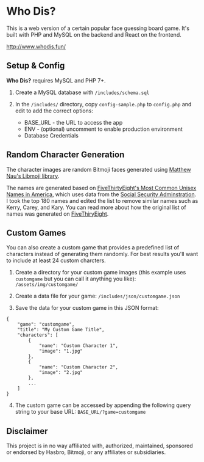 # Who Dis?

This is a web version of a certain popular face guessing board game. It's built with PHP and MySQL on the backend and React on the frontend.

http://www.whodis.fun/

## Setup & Config

**Who Dis?** requires MySQL and PHP 7+.

1. Create a MySQL database with `/includes/schema.sql`

2. In the `/includes/` directory, copy `config-sample.php` to `config.php` and edit to add the correct options:

    * BASE_URL - the URL to access the app
    * ENV - (optional) uncomment to enable production environment
    * Database Credentials

## Random Character Generation

The character images are random Bitmoji faces generated using [Matthew Nau's Libmoji library](https://github.com/matthewnau/libmoji).

The names are generated based on [FiveThirtyEight's Most Common Unisex Names in America](https://github.com/fivethirtyeight/data/tree/master/unisex-names), which uses data from the [Social Security Adminstration](http://www.ssa.gov/oact/babynames/limits.html). I took the top 180 names and edited the list to remove similar names such as Kerry, Carey, and Kary. You can read more about how the original list of names was generated on [FiveThiryEight](https://fivethirtyeight.com/features/there-are-922-unisex-names-in-america-is-yours-one-of-them/).

## Custom Games

You can also create a custom game that provides a predefined list of characters instead of generating them randomly. For best results you'll want to include at least 24 custom charcters.

1. Create a directory for your custom game images (this example uses `customgame` but you can call it anything you like):
`/assets/img/customgame/`

2. Create a data file for your game:
`/includes/json/customgame.json`

3. Save the data for your custom game in this JSON format:
```
{
    "game": "customgame",
    "title": "My Custom Game Title",
    "characters": [
        {
            "name": "Custom Character 1",
            "image": "1.jpg"
        },
        {
            "name": "Custom Character 2",
            "image": "2.jpg"
        },
        ...
    ]
}
```

4. The custom game can be accessed by appending the following query string to your base URL:
`BASE_URL/?game=customgame`

## Disclaimer

This project is in no way affiliated with, authorized, maintained, sponsored or endorsed by Hasbro, Bitmoji, or any affiliates or subsidiaries.
